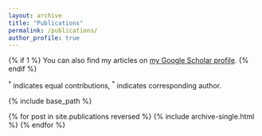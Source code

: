 ```yaml
---
layout: archive
title: "Publications"
permalink: /publications/
author_profile: true
---
```


{% if 1 %}
  You can also find my articles on [my Google Scholar profile](https://scholar.google.com/citations?user=z52QyJUAAAAJ&hl=zh-CN).
{% endif %}

<p><sup>&dagger;</sup> indicates equal contributions, <sup>*</sup> indicates corresponding author.</p>

{% include base_path %}

{% for post in site.publications reversed %}
  {% include archive-single.html %}
{% endfor %}
